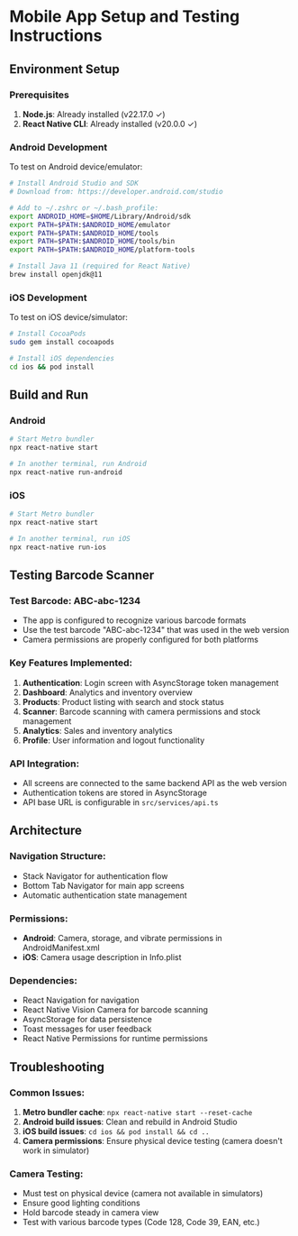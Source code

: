 # Mobile App Setup and Testing Instructions

## Environment Setup

### Prerequisites
1. **Node.js**: Already installed (v22.17.0 ✓)
2. **React Native CLI**: Already installed (v20.0.0 ✓)

### Android Development
To test on Android device/emulator:

```bash
# Install Android Studio and SDK
# Download from: https://developer.android.com/studio

# Add to ~/.zshrc or ~/.bash_profile:
export ANDROID_HOME=$HOME/Library/Android/sdk
export PATH=$PATH:$ANDROID_HOME/emulator
export PATH=$PATH:$ANDROID_HOME/tools
export PATH=$PATH:$ANDROID_HOME/tools/bin
export PATH=$PATH:$ANDROID_HOME/platform-tools

# Install Java 11 (required for React Native)
brew install openjdk@11
```

### iOS Development
To test on iOS device/simulator:

```bash
# Install CocoaPods
sudo gem install cocoapods

# Install iOS dependencies
cd ios && pod install
```

## Build and Run

### Android
```bash
# Start Metro bundler
npx react-native start

# In another terminal, run Android
npx react-native run-android
```

### iOS
```bash
# Start Metro bundler
npx react-native start

# In another terminal, run iOS
npx react-native run-ios
```

## Testing Barcode Scanner

### Test Barcode: ABC-abc-1234
- The app is configured to recognize various barcode formats
- Use the test barcode "ABC-abc-1234" that was used in the web version
- Camera permissions are properly configured for both platforms

### Key Features Implemented:
1. **Authentication**: Login screen with AsyncStorage token management
2. **Dashboard**: Analytics and inventory overview
3. **Products**: Product listing with search and stock status
4. **Scanner**: Barcode scanning with camera permissions and stock management
5. **Analytics**: Sales and inventory analytics
6. **Profile**: User information and logout functionality

### API Integration:
- All screens are connected to the same backend API as the web version
- Authentication tokens are stored in AsyncStorage
- API base URL is configurable in `src/services/api.ts`

## Architecture

### Navigation Structure:
- Stack Navigator for authentication flow
- Bottom Tab Navigator for main app screens
- Automatic authentication state management

### Permissions:
- **Android**: Camera, storage, and vibrate permissions in AndroidManifest.xml
- **iOS**: Camera usage description in Info.plist

### Dependencies:
- React Navigation for navigation
- React Native Vision Camera for barcode scanning
- AsyncStorage for data persistence
- Toast messages for user feedback
- React Native Permissions for runtime permissions

## Troubleshooting

### Common Issues:
1. **Metro bundler cache**: `npx react-native start --reset-cache`
2. **Android build issues**: Clean and rebuild in Android Studio
3. **iOS build issues**: `cd ios && pod install && cd ..`
4. **Camera permissions**: Ensure physical device testing (camera doesn't work in simulator)

### Camera Testing:
- Must test on physical device (camera not available in simulators)
- Ensure good lighting conditions
- Hold barcode steady in camera view
- Test with various barcode types (Code 128, Code 39, EAN, etc.)
